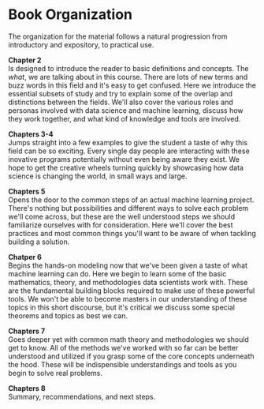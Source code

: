 # Book Organization

The organization for the material follows a natural progression from introductory and expository, to practical use.

**Chapter 2** <br>
Is designed to introduce the reader to basic definitions and concepts.  The _what_, we are talking about in this course.  There are lots of new terms and buzz words in this field and it's easy to get confused.  Here we introduce the essential subsets of study and try to explain some of the overlap and distinctions between the fields.  We'll also cover the various roles and personas involved with data science and machine learning, discuss how they work together, and what kind of knowledge and tools are involved.

**Chapters 3-4**<br>
Jumps straight into a few examples to give the student a taste of why this field can be so exciting.  Every single day people are interacting with these inovative programs potentially without even being aware they exist.  We hope to get the creative wheels turning quickly by showcasing how data science is changing the world, in small ways and large.

**Chapters 5**<br>
Opens the door to the common steps of an actual machine learning project.  There's nothing but possibilities and different ways to solve each problem we'll come across, but these are the well understood steps we should familiarize ourselves with for consideration.  Here we'll cover the best practices and most common things you'll want to be aware of when tackling building a solution.

**Chatper 6**<br>
Begins the hands-on modeling now that we've been given a taste of what machine learning can do.  Here we begin to learn some of the basic mathematics, theory, and methodologies data scientists work with.  These are the fundamental building blocks required to make use of these powerful tools.  We won't be able to become masters in our understanding of these topics in this short discourse, but it's critical we discuss some special theorems and topics as best we can.

**Chapters 7**<br>
Goes deeper yet with common math theory and methodologies we should get to know.  All of the methods we've worked with so far can be better understood and utilized if you grasp some of the core concepts underneath the hood.  These will be indispensible understandings and tools as you begin to solve real problems.  

**Chapters 8**<br>
Summary, recommendations, and next steps.


